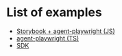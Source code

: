 # List of examples
* [Storybook + agent-playwright (JS)](https://github.com/Visual-Regression-Tracker/examples-js/blob/master/storybook)
* [agent-playwright (TS)](https://github.com/Visual-Regression-Tracker/examples-js/blob/master/agent-playwright)
* [SDK](https://github.com/Visual-Regression-Tracker/examples-js/blob/master/sdk/)
